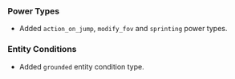 ### Power Types
- Added `action_on_jump`, `modify_fov` and `sprinting` power types.

### Entity Conditions
- Added `grounded` entity condition type.